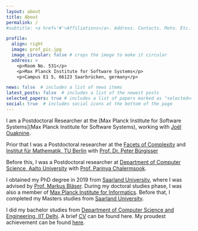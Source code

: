 ```yaml
---
layout: about
title: About
permalink: /
#subtitle: <a href='#'>Affiliations</a>. Address. Contacts. Moto. Etc.

profile:
  align: right
  image: prof_pic.jpg
  image_circular: false # crops the image to make it circular
  address: >
    <p>Room No. 531</p>
    <p>Max Planck Institute for Software Systems</p>
    <p>Campus E1 5, 66123 Saarbrücken, germany</p>

news: false  # includes a list of news items
latest_posts: false  # includes a list of the newest posts
selected_papers: true # includes a list of papers marked as "selected={true}"
social: true  # includes social icons at the bottom of the page
---
```

I am a Postdoctoral Researcher at the [Max Planck Institute for Software Systems](Max Planck Institute for Software Systems), working with [Joël Ouaknine](https://people.mpi-sws.org/~joel/).

Prior that I was a Postdoctoral researcher at the [Facets of Complexity](http://www.facetsofcomplexity.de/) and [Institut für Mathematik, TU Berlin](https://www.math.tu-berlin.de/) with [Prof. Dr. Peter Bürgisser](https://www.math.tu-berlin.de/fachgebiete_ag_diskalg/fachgebiet_algorithmische_algebra/v_menue/members/prof_dr_peter_buergisser/)

Before this,  I was a Postdoctoral researcher at [Department of Computer Science, Aalto University](https://www.aalto.fi/department-of-computer-science) with [Prof. Parinya Chalermsook](https://sites.google.com/site/parinyachalermsook/home).

I obtained my PhD degree in 2019 from [Saarland University](https://www.uni-saarland.de/start.html), where I was advised by [Prof. Markus Bläser](https://www-cc.cs.uni-saarland.de/mblaeser/).  During my doctoral studies phase, I was also a member of [Max Planck Institute for Informatics](https://www.mpi-inf.mpg.de/departments/algorithms-complexity/). Before that, I completed my Masters studies from [Saarland University](https://www.uni-saarland.de/start.html). 

 I did my bachelor studies from [Department of Computer Science and Engineering, IIT Delhi](http://www.cse.iitd.ernet.in/). A brief [CV](/cv/) can be found here. My proudest achievement can be found [here](https://www.strava.com/activities/1109380107).

